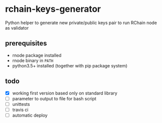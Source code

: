 
# rchain-keys-generator

Python helper to generate new private/public keys pair to run RChain node as validator


## prerequisites

- rnode package installed
- rnode binary in `PATH`
- python3.5+ installed (together with pip package system)


## todo

- [x] working first version based only on standard library
- [ ] parameter to output to file for bash script
- [ ] unittests
- [ ] travis ci
- [ ] automatic deploy
